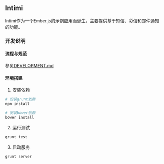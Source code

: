 ## Intimi

Intimi作为一个Ember.js的示例应用而诞生，主要提供基于短信、彩信和邮件通知的功能。

### 开发说明

#### 流程与规范

参见[DEVELOPMENT.md](http://gitlab.menglifang.org/opensource/intimi/blob/develop/DEVELOPMENT.md)

#### 环境搭建

1. 安装依赖

```bash
# 安装grunt依赖
npm install

# 安装bower依赖
bower install
```

2. 运行测试

```bash
grunt test
```

3. 启动服务

```bash
grunt server
```
